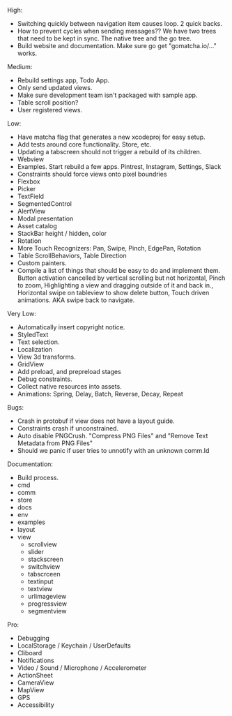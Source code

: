 High:
* Switching quickly between navigation item causes loop. 2 quick backs.
* How to prevent cycles when sending messages?? We have two trees that need to be kept in sync. The native tree and the go tree.
* Build website and documentation. Make sure go get "gomatcha.io/..." works.

Medium:
* Rebuild settings app, Todo App.
* Only send updated views.
* Make sure development team isn't packaged with sample app.
* Table scroll position?
* User registered views.

Low:
* Have matcha flag that generates a new xcodeproj for easy setup.
* Add tests around core functionality. Store, etc.
* Updating a tabscreen should not trigger a rebuild of its children.
* Webview
* Examples. Start rebuild a few apps. Pintrest, Instagram, Settings, Slack
* Constraints should force views onto pixel boundries
* Flexbox
* Picker
* TextField
* SegmentedControl
* AlertView
* Modal presentation
* Asset catalog
* StackBar height / hidden, color
* Rotation
* More Touch Recognizers: Pan, Swipe, Pinch, EdgePan, Rotation
* Table ScrollBehaviors, Table Direction
* Custom painters.
* Compile a list of things that should be easy to do and implement them. Button activation cancelled by vertical scrolling but not horizontal, Pinch to zoom, Highlighting a view and dragging outside of it and back in., Horizontal swipe on tableview to show delete button, Touch driven animations. AKA swipe back to navigate.

Very Low:
* Automatically insert copyright notice.
* StyledText
* Text selection.
* Localization
* View 3d transforms.
* GridView
* Add preload, and prepreload stages
* Debug constraints.
* Collect native resources into assets.
* Animations: Spring, Delay, Batch, Reverse, Decay, Repeat

Bugs:
* Crash in protobuf if view does not have a layout guide.
* Constraints crash if unconstrained.
* Auto disable PNGCrush. "Compress PNG Files" and "Remove Text Metadata from PNG Files"
* Should we panic if user tries to unnotify with an unknown comm.Id

Documentation:
* Build process.
* cmd
* comm
* store
* docs
* env
* examples
* layout
* view 
    * scrollview
    * slider
    * stackscreen
    * switchview
    * tabscrceen
    * textinput
    * textview
    * urlimageview
    * progressview
    * segmentview

Pro:
* Debugging
* LocalStorage / Keychain / UserDefaults
* Cliboard
* Notifications
* Video / Sound / Microphone / Accelerometer
* ActionSheet
* CameraView
* MapView
* GPS
* Accessibility
